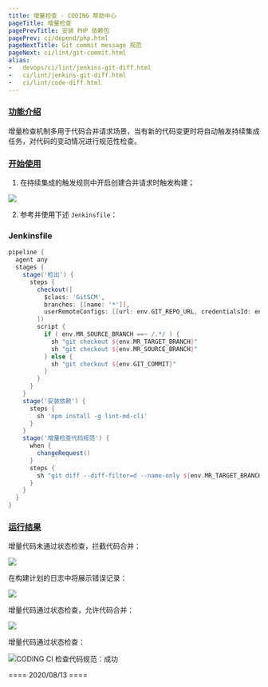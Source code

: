 ```yaml
---
title: 增量检查 - CODING 帮助中心
pageTitle: 增量检查
pagePrevTitle: 安装 PHP 依赖包
pagePrev: ci/depend/php.html
pageNextTitle: Git commit message 规范
pageNext: ci/lint/git-commit.html
alias: 
-   devops/ci/lint/jenkins-git-diff.html
-   ci/lint/jenkins-git-diff.html
-   ci/lint/code-diff.html
---
```


### [功能介绍](#intro)

增量检查机制多用于代码合并请求场景，当有新的代码变更时将自动触发持续集成任务，对代码的变动情况进行规范性检查。

### [开始使用](#start)

1.  在持续集成的触发规则中开启创建合并请求时触发构建；

![](https://help-assets.codehub.cn/enterprise/20210916165341.png)

2.  参考并使用下述 `Jenkinsfile`：

### Jenkinsfile

```groovy
pipeline {
  agent any
  stages {
    stage('检出') {
      steps {
        checkout([
          $class: 'GitSCM',
          branches: [[name: '*']],
          userRemoteConfigs: [[url: env.GIT_REPO_URL, credentialsId: env.CREDENTIALS_ID]]
        ])
        script {
          if ( env.MR_SOURCE_BRANCH ==~ /.*/ ) {
            sh "git checkout ${env.MR_TARGET_BRANCH}"
            sh "git checkout ${env.MR_SOURCE_BRANCH}"
          } else {
            sh "git checkout ${env.GIT_COMMIT}"
          }
        }
      }
    }
    stage('安装依赖') {
      steps {
        sh 'npm install -g lint-md-cli'
      }
    }
    stage('增量检查代码规范') {
      when {
        changeRequest()
      }
      steps {
        sh "git diff --diff-filter=d --name-only ${env.MR_TARGET_BRANCH}... | xargs lint-md"
      }
    }
  }
}
```

### [运行结果](#result)

增量代码未通过状态检查，拦截代码合并：

![](https://help-assets.codehub.cn/enterprise/20200709171245.png)

在构建计划的日志中将展示错误记录：

![](https://help-assets.codehub.cn/enterprise/20200709170147.png)

增量代码通过状态检查，允许代码合并：

![](https://help-assets.codehub.cn/enterprise/20200709170346.png)

增量代码通过状态检查：

![CODING CI 检查代码规范：成功](https://help-assets.codehub.cn/enterprise/20200709171032.png)


==== 2020/08/13 ====
